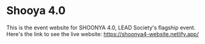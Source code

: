 # Shooya 4.0

This is the event website for SHOONYA 4.0, LEAD Society's flagship event. Here's the link to see the live website: https://shoonya4-website.netlify.app/

